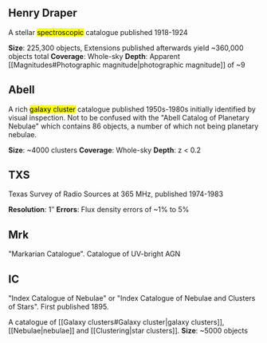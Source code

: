 ## Henry Draper
A stellar <mark class="hltr-yellow">spectroscopic</mark> catalogue published 1918-1924 

**Size**: 225,300 objects, Extensions published afterwards yield ~360,000 objects total
**Coverage**: Whole-sky
**Depth**: Apparent [[Magnitudes#Photographic magnitude|photographic magnitude]] of ~9


## Abell
A rich <mark class="hltr-purple">galaxy cluster</mark> catalogue published 1950s-1980s initially identified by visual inspection. Not to be confused with the "Abell Catalog of Planetary Nebulae" which contains 86 objects, a number of which not being planetary nebulae.

**Size**: ~4000 clusters
**Coverage**: Whole-sky
**Depth**: z < 0.2


## TXS
Texas Survey of Radio Sources at 365 MHz, published 1974-1983

**Resolution**: 1$''$
**Errors**: Flux density errors of ~1% to 5%


## Mrk
"Markarian Catalogue". Catalogue of UV-bright AGN


## IC
"Index Catalogue of Nebulae" or "Index Catalogue of Nebulae and Clusters of Stars". First published 1895. 

A catalogue of [[Galaxy clusters#Galaxy cluster|galaxy clusters]], [[Nebulae|nebulae]] and [[Clustering|star clusters]]. 
**Size**: ~5000 objects